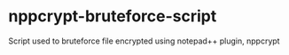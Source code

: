 # nppcrypt-bruteforce-script
Script used to bruteforce file encrypted using notepad++ plugin, nppcrypt
